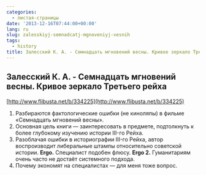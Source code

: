 ```yaml
---
categories:
  - листая-страницы
date: '2013-12-16T07:44:00+00:00'
lang: ru
slug: zalesskiyj-semnadcatj-mgnoveniyj-vesnih
tags:
  - history
title: Залесский К. А. - Семнадцать мгновений весны. Кривое зеркало Третьего рейха
---
```





## Залесский К. А. - Семнадцать мгновений весны. Кривое зеркало Третьего рейха

[http://www.flibusta.net/b/334225](http://www.flibusta.net/b/334225)  

1.  Разбираются фактологические ошибки (не киноляпы) в фильме «Семнадцать мгновений весны».
2.  Основная цель книги — заинтересовать в предмете, подтолкнуть к более глубокому изучению истории III-го Рейха.
3.  Разоблачая ошибки в историографии III-го Рейха, автор воспроизводит либеральные штампы относительно советской истории. **Ergo.** Специалист подобен флюсу. **Ergo 2.** Гуманитариям очень часто не достаёт системного подхода.
4.  Почему экономят на специалистах — для меня тоже вопрос.
